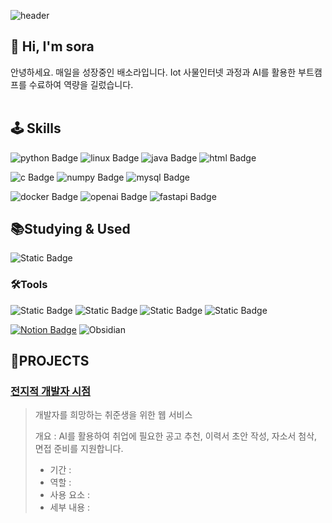 
![header](https://capsule-render.vercel.app/api?type=Venom&color=auto&height=300&section=header&text=Welcome%20✌️&fontSize=90)


<h2> 👋 Hi, I'm sora</h2>
안녕하세요. 매일을 성장중인 배소라입니다.
Iot 사물인터넷 과정과 AI를 활용한 부트캠프를 수료하여 역량을 길렀습니다.

<br>
<br>

## 🕹️ Skills

![python Badge](https://img.shields.io/badge/Python-3776AB?style=for-the-badge&logo=Python&logoColor=white&color=%233776AB)
![linux Badge](https://img.shields.io/badge/Linux-white.svg?style=for-the-badge&logo=linux&logoColor=000000)
![java Badge](https://img.shields.io/badge/Java-007396?style=for-the-badge&logo=Java&logoColor=%233776AB&color=%233776AB)
![html Badge](https://img.shields.io/badge/html5-E34F26.svg?style=for-the-badge&logo=html5&logoColor=white)

![c Badge](https://img.shields.io/badge/C-%232EFEF7?style=for-the-badge&logo=C&logoColor=%2EFEF7&color=%232EFEF7)
![numpy Badge](https://img.shields.io/badge/numpy-4d77cf.svg?style=for-the-badge&logo=numpy&logoColor=white)
![mysql Badge](https://img.shields.io/badge/MySQL-007396.svg?style=for-the-badge&logo=mysql&logoColor=white)

![docker Badge](https://img.shields.io/badge/docker-%232496ED?style=for-the-badge&logo=docker&logoColor=white&labelColor=%232496ED&color=%232496ED)
![openai Badge](https://img.shields.io/badge/openai-%23412991?style=for-the-badge&logo=openai&logoColor=white&labelColor=%412991&color=%23412991)
![fastapi Badge](https://img.shields.io/badge/fastapi-%23009688?style=for-the-badge&logo=openai&logoColor=white&labelColor=%412991&color=%23009688)



## 📚Studying & Used

![Static Badge](https://img.shields.io/badge/react-20232a.svg?style=for-the-badge&logo=react&logoColor=61DAFB)


### 🛠️Tools

![Static Badge](https://img.shields.io/badge/github-181717.svg?style=for-the-badge&logo=github&logoColor=white)
![Static Badge](https://img.shields.io/badge/git-F05033.svg?style=for-the-badge&logo=git&logoColor=white)
![Static Badge](https://img.shields.io/badge/VSCode-2C2C32.svg?style=for-the-badge&logo=visual-studio-code&logoColor=22ABF3)
![Static Badge](https://img.shields.io/badge/intellij-%23000000?style=for-the-badge&logo=intellijidea&logoColor=22ABF3)



[![Notion Badge](https://img.shields.io/badge/-Notion-000000?logo=notion&logoColor=white&link={https://www.notion.so/ddd348e6728e4080bed75ac5fd422838})]({https://www.notion.so/ddd348e6728e4080bed75ac5fd422838})
![Obsidian](https://img.shields.io/badge/Obsidian-%23483699.svg?style=for-the-badge&logo=obsidian&logoColor=white)


## 📍PROJECTS

### [전지적 개발자 시점](https://github.com/sorayayat/AHI-project)

> 개발자를 희망하는 취준생을 위한 웹 서비스 
>
>  개요 : AI를 활용하여 취업에 필요한 공고 추천, 이력서 초안 작성, 자소서 첨삭, 면접 준비를 지원합니다.
>
> - 기간 : 
> - 역할 :
> - 사용 요소 :
> - 세부 내용 :



